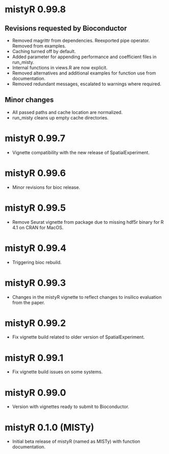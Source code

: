 # mistyR 0.99.8

## Revisions requested by Bioconductor

-   Removed magrittr from dependencies. Reexported pipe operator. Removed from examples.
-   Caching turned off by default.
-   Added parameter for appending performance and coefficient files in run_misty.
-   Internal functions in views.R are now explicit.
-   Removed alternatives and additional examples for function use from documentation.
-   Removed redundant messages, escalated to warnings where required.

## Minor changes

-   All passed paths and cache location are normalized.
-   run_misty cleans up empty cache directories.

# mistyR 0.99.7

-   Vignette compatibility with the new release of SpatialExperiment.

# mistyR 0.99.6

-   Minor revisions for bioc release.

# mistyR 0.99.5

-   Remove Seurat vignette from package due to missing hdf5r binary for R 4.1 on CRAN for MacOS.

# mistyR 0.99.4

-   Triggering bioc rebuild.

# mistyR 0.99.3

-   Changes in the mistyR vignette to reflect changes to insilico evaluation from the paper.

# mistyR 0.99.2

-   Fix vignette build related to older version of SpatialExperiment.

# mistyR 0.99.1

-   Fix vignette build issues on some systems.

# mistyR 0.99.0

-   Version with vignettes ready to submit to Bioconductor.

# mistyR 0.1.0 (MISTy)

-   Initial beta release of mistyR (named as MISTy) with function documentation.